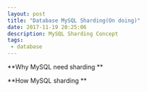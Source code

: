 ```yaml
---
layout: post
title: "Database MySQL Sharding(On doing)"
date: 2017-11-19 20:25:06
description: MySQL Sharding Concept
tags: 
 - database
---
```


**Why MySQL need sharding **


**How MySQL sharding **
